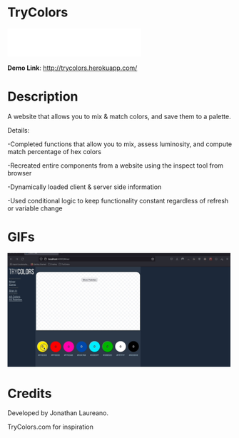 # TryColors

<img src="assets/TryColorsLogo.png" width="300">

**Demo Link**: http://trycolors.herokuapp.com/

# Description

A website that allows you to mix & match colors, and save them to a palette.

Details:

-Completed functions that allow you to mix, assess luminosity, and compute match percentage of hex colors

-Recreated entire components from a website using the inspect tool from browser 

-Dynamically loaded client & server side information 

-Used conditional logic to keep functionality constant regardless of refresh or variable change 

# GIFs

<img src="assets/Trycolors.gif" width="500">

# Credits

Developed by Jonathan Laureano.

TryColors.com for inspiration
